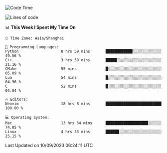 <!--START_SECTION:waka-->
![Code Time](http://img.shields.io/badge/Code%20Time-1%2C567%20hrs%2054%20mins-blue)

![Lines of code](https://img.shields.io/badge/From%20Hello%20World%20I%27ve%20Written-286.3%20thousand%20lines%20of%20code-blue)

📊 **This Week I Spent My Time On** 

```text
🕑︎ Time Zone: Asia/Shanghai

💬 Programming Languages: 
Python                   8 hrs 59 mins       ████████████░░░░░░░░░░░░░   49.56 % 
C++                      3 hrs 50 mins       █████░░░░░░░░░░░░░░░░░░░░   21.16 % 
CMake                    55 mins             █░░░░░░░░░░░░░░░░░░░░░░░░   05.09 % 
Lua                      54 mins             █░░░░░░░░░░░░░░░░░░░░░░░░   04.96 % 
C                        52 mins             █░░░░░░░░░░░░░░░░░░░░░░░░   04.84 % 

🔥 Editors: 
Neovim                   18 hrs 8 mins       █████████████████████████   100.00 % 

💻 Operating System: 
Mac                      13 hrs 34 mins      ███████████████████░░░░░░   74.85 % 
Linux                    4 hrs 33 mins       ██████░░░░░░░░░░░░░░░░░░░   25.15 % 
```


 Last Updated on 10/09/2023 06:24:11 UTC
<!--END_SECTION:waka-->
